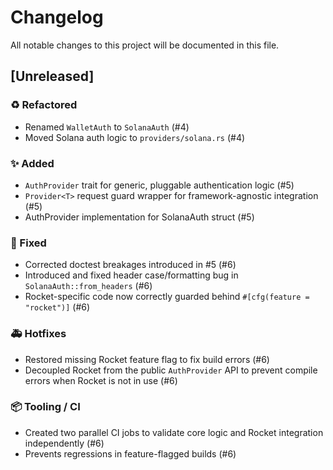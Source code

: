 # Changelog

All notable changes to this project will be documented in this file.

## [Unreleased]

### ♻️ Refactored
- Renamed `WalletAuth` to `SolanaAuth` (#4)
- Moved Solana auth logic to `providers/solana.rs` (#4)

### ✨ Added
- `AuthProvider` trait for generic, pluggable authentication logic (#5)
- `Provider<T>` request guard wrapper for framework-agnostic integration (#5)
- AuthProvider implementation for SolanaAuth struct (#5)

### 🐛 Fixed
- Corrected doctest breakages introduced in #5 (#6)
- Introduced and fixed header case/formatting bug in `SolanaAuth::from_headers` (#6)
- Rocket-specific code now correctly guarded behind `#[cfg(feature = "rocket")]` (#6)

### 🚑 Hotfixes
- Restored missing Rocket feature flag to fix build errors (#6)
- Decoupled Rocket from the public `AuthProvider` API to prevent compile errors when Rocket is not in use (#6)

### 📦 Tooling / CI
- Created two parallel CI jobs to validate core logic and Rocket integration independently (#6)
- Prevents regressions in feature-flagged builds (#6)